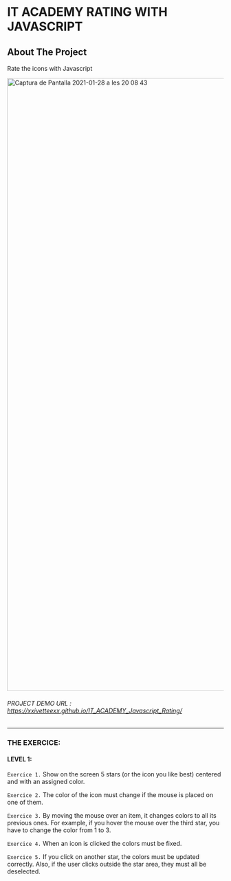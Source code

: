 # IT ACADEMY RATING WITH JAVASCRIPT

<!-- ABOUT THE PROJECT -->
## About The Project
Rate the icons with Javascript


<img width="1426" alt="Captura de Pantalla 2021-01-28 a les 20 08 43" src="https://user-images.githubusercontent.com/48102806/106186521-b094ba80-61a4-11eb-9eaf-79a45849b745.png">

###### PROJECT DEMO URL : https://xxivetteexx.github.io/IT_ACADEMY_Javascript_Rating/
<hr>

### THE EXERCICE:

#### LEVEL 1:

```Exercice 1.```
Show on the screen 5 stars (or the icon you like best) centered and with an assigned color.

```Exercice 2.```
The color of the icon must change if the mouse is placed on one of them.

```Exercice 3.```
By moving the mouse over an item, it changes colors to all its previous ones. For example, if you hover the mouse over the third star, you have to change the color from 1 to 3. 

```Exercice 4.```
When an icon is clicked the colors must be fixed.

```Exercice 5.```
If you click on another star, the colors must be updated correctly. Also, if the user clicks outside the star area, they must all be deselected.
